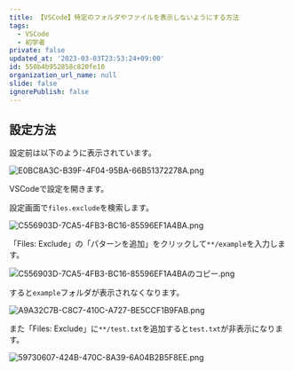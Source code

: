 ```yaml
---
title: 【VSCode】特定のフォルダやファイルを表示しないようにする方法
tags:
  - VSCode
  - 初学者
private: false
updated_at: '2023-03-03T23:53:24+09:00'
id: 550b4b952858c820fe10
organization_url_name: null
slide: false
ignorePublish: false
---
```

## 設定方法

設定前は以下のように表示されています。  

![E0BC8A3C-B39F-4F04-95BA-66B51372278A.png](https://qiita-image-store.s3.ap-northeast-1.amazonaws.com/0/2342443/1cbdf52d-5746-1a79-be6c-a58858f37622.png)

VSCodeで設定を開きます。  

設定画面で`files.exclude`を検索します。  

![C556903D-7CA5-4FB3-BC16-85596EF1A4BA.png](https://qiita-image-store.s3.ap-northeast-1.amazonaws.com/0/2342443/5a77dead-4e6b-de05-265c-c7b25ad10fee.png)

「Files: Exclude」の「パターンを追加」をクリックして`**/example`を入力します。  

![C556903D-7CA5-4FB3-BC16-85596EF1A4BAのコピー.png](https://qiita-image-store.s3.ap-northeast-1.amazonaws.com/0/2342443/e0c9747d-4dd6-e3ed-8aa3-6a74d07d5316.png)

すると`example`フォルダが表示されなくなります。  

![A9A32C7B-C8C7-410C-A727-BE5CCF1B9FAB.png](https://qiita-image-store.s3.ap-northeast-1.amazonaws.com/0/2342443/ca5910ce-1b83-6d89-73d0-e187fe8a20bf.png)

また「Files: Exclude」に`**/test.txt`を追加すると`test.txt`が非表示になります。  

![59730607-424B-470C-8A39-6A04B2B5F8EE.png](https://qiita-image-store.s3.ap-northeast-1.amazonaws.com/0/2342443/7a115adb-977b-d25c-cf75-33f6fe1c5f77.png)

